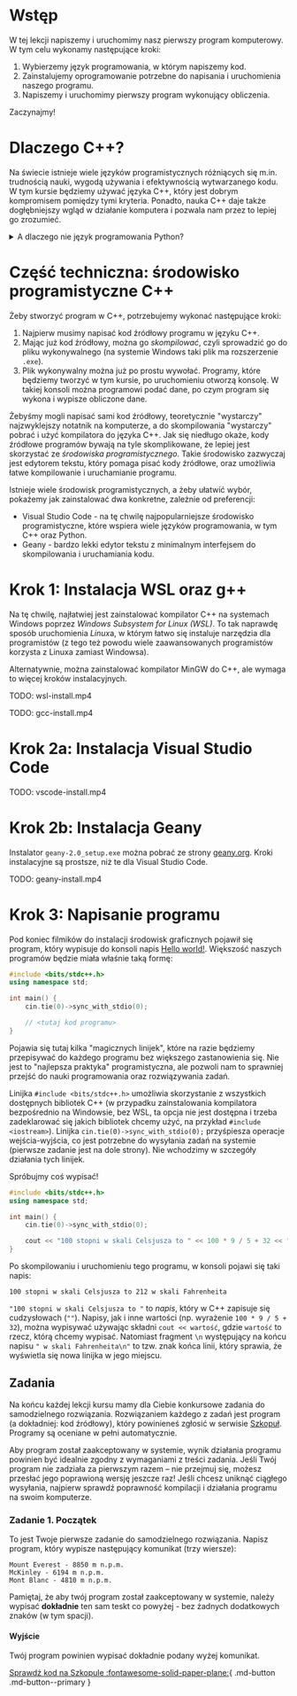 # Wstęp

W tej lekcji napiszemy i uruchomimy nasz pierwszy program komputerowy.
W tym celu wykonamy następujące kroki:

1. Wybierzemy język programowania, w którym napiszemy kod.
2. Zainstalujemy oprogramowanie potrzebne do napisania i uruchomienia naszego programu.
3. Napiszemy i uruchomimy pierwszy program wykonujący obliczenia.

Zaczynajmy!

# Dlaczego C++?

Na świecie istnieje wiele języków programistycznych różniących się m.in. trudnością nauki, wygodą używania i efektywnością wytwarzanego kodu.
W tym kursie będziemy używać języka C++, który jest dobrym kompromisem pomiędzy tymi kryteria.
Ponadto, nauka C++ daje także dogłębniejszy wgląd w działanie komputera i pozwala nam przez to lepiej go zrozumieć.


<details>
<summary>
A dlaczego nie język programowania Python?
</summary>

Język Python jest łatwiejszy do nauki niż C++, ale programy napisane w języku Python są na ogół wolniejsze i trudniej zrozumieć jak one dokładniej działają na komputerze.
Do nauki do matury zaleca się nauczyć się albo języka Python (prostszy do nauki), albo języka C++ (szybki, dokładniej się rozumie jak działają programy).
Do zawodów programistycznych (takich jak Olimpiada Informatyczna lub Olimpiada Informatyczna Juniorów) zaleca się użycie C++, ponieważ programy napisane w języku Python mogą być za wolne.
Istnieją też inne języki programowania, na przykład Java, ale zazwyczaj nie dorównują językom C++ oraz Python w aspektach prędkości lub początkowej nauki.

</details>

# Część techniczna: środowisko programistyczne C++

Żeby stworzyć program w C++, potrzebujemy wykonać następujące kroki:

1. Najpierw musimy napisać kod źródłowy programu w języku C++.
2. Mając już kod źródłowy, można go *skompilować*, czyli sprowadzić go do pliku wykonywalnego (na systemie Windows taki plik ma rozszerzenie `.exe`).
3. Plik wykonywalny można już po prostu wywołać.
Programy, które będziemy tworzyć w tym kursie, po uruchomieniu otworzą konsolę.
W takiej konsoli można programowi podać dane, po czym program się wykona i wypisze obliczone dane.

Żebyśmy mogli napisać sami kod źródłowy, teoretycznie "wystarczy" najzwyklejszy notatnik na komputerze, a do skompilowania "wystarczy" pobrać i użyć kompilatora do języka C++.
Jak się niedługo okaże, kody źródłowe programów bywają na tyle skomplikowane, że lepiej jest skorzystać ze *środowiska programistycznego*.
Takie środowisko zazwyczaj jest edytorem tekstu, który pomaga pisać kody źródłowe, oraz umożliwia łatwe kompilowanie i uruchamianie programu.

Istnieje wiele środowisk programistycznych, a żeby ułatwić wybór, pokażemy jak zainstalować dwa konkretne, zależnie od preferencji:

- Visual Studio Code - na tę chwilę najpopularniejsze środowisko programistyczne, które wspiera wiele języków programowania, w tym C++ oraz Python.
- Geany - bardzo lekki edytor tekstu z minimalnym interfejsem do skompilowania i uruchamiania kodu.

# Krok 1: Instalacja WSL oraz g++

Na tę chwilę, najłatwiej jest zainstalować kompilator C++ na systemach Windows poprzez *Windows Subsystem for Linux (WSL)*.
To tak naprawdę sposób uruchomienia *Linux*a, w którym łatwo się instaluje narzędzia dla programistów (z tego też powodu wiele zaawansowanych programistów korzysta z Linuxa zamiast Windowsa).

Alternatywnie, można zainstalować kompilator MinGW do C++, ale wymaga to więcej kroków instalacyjnych.

<!--
TODO
<video width="600" controls>
<source src="path_file.mp4" type="video/mp4">
Twoja przeglądarka nie wspiera odtwarzania filmów.
</video>
-->

TODO: wsl-install.mp4

TODO: gcc-install.mp4


# Krok 2a: Instalacja Visual Studio Code

TODO: vscode-install.mp4

# Krok 2b: Instalacja Geany

Instalator `geany-2.0_setup.exe` można pobrać ze strony [geany.org](https://www.geany.org/download/releases/).
Kroki instalacyjne są prostsze, niż te dla Visual Studio Code.

TODO: geany-install.mp4

# Krok 3: Napisanie programu

Pod koniec filmików do instalacji środowisk graficznych pojawił się program, który wypisuje do konsoli napis [Hello world!](https://pl.wikipedia.org/wiki/Hello_world).
Większość naszych programów będzie miała właśnie taką formę:
```cpp
#include <bits/stdc++.h>
using namespace std;

int main() {
    cin.tie(0)->sync_with_stdio(0);

    // <tutaj kod programu>
}
```

Pojawia się tutaj kilka "magicznych linijek", które na razie będziemy przepisywać do każdego programu bez większego zastanowienia się.
Nie jest to "najlepsza praktyka" programistyczna, ale pozwoli nam to sprawniej przejść do nauki programowania oraz rozwiązywania zadań.

Linijka `#include <bits/stdc++.h>` umożliwia skorzystanie z wszystkich dostępnych bibliotek C++ (w przypadku zainstalowania kompilatora bezpośrednio na Windowsie, bez WSL, ta opcja nie jest dostępna i trzeba zadeklarować się jakich bibliotek chcemy użyć, na przykład `#include <iostream>`).
Linijka `cin.tie(0)->sync_with_stdio(0);` przyśpiesza operacje wejścia-wyjścia, co jest potrzebne do wysyłania zadań na systemie (pierwsze zadanie jest na dole strony).
Nie wchodzimy w szczegóły działania tych linijek.

Spróbujmy coś wypisać!
```cpp
#include <bits/stdc++.h>
using namespace std;

int main() {
    cin.tie(0)->sync_with_stdio(0);

    cout << "100 stopni w skali Celsjusza to " << 100 * 9 / 5 + 32 << " w skali Fahrenheita\n";
}
```
Po skompilowaniu i uruchomieniu tego programu, w konsoli pojawi się taki napis:
```
100 stopni w skali Celsjusza to 212 w skali Fahrenheita
```

`"100 stopni w skali Celsjusza to "` to _napis_, który w C++ zapisuje się cudzysłowach (`""`).
Napisy, jak i inne wartości (np. wyrażenie `100 * 9 / 5 + 32`), można wypisywać używając składni `cout << wartość`, gdzie `wartość` to rzecz, którą chcemy wypisać.
Natomiast fragment `\n` występujący na końcu napisu `" w skali Fahrenheita\n"` to tzw. znak końca linii, który sprawia, że wyświetla się nowa linijka w jego miejscu.

## Zadania

Na końcu każdej lekcji kursu mamy dla Ciebie konkursowe zadania do samodzielnego rozwiązania.
Rozwiązaniem każdego z zadań jest program (a dokładniej: kod źródłowy), który powinieneś zgłosić w serwisie [Szkopuł](https://szkopul.edu.pl/).
Programy są oceniane w pełni automatycznie.

Aby program został zaakceptowany w systemie, wynik działania programu powinien być idealnie zgodny z wymaganiami z treści zadania.
Jeśli Twój program nie zadziała za pierwszym razem – nie przejmuj się, możesz przesłać jego poprawioną wersję jeszcze raz! Jeśli chcesz uniknąć ciągłego wysyłania, najpierw sprawdź poprawność kompilacji i działania programu na swoim komputerze.

### Zadanie 1. Początek

To jest Twoje pierwsze zadanie do samodzielnego rozwiązania.
Napisz program, który wypisze następujący komunikat (trzy wiersze):

````
Mount Everest - 8850 m n.p.m.
McKinley - 6194 m n.p.m.
Mont Blanc - 4810 m n.p.m.
````

Pamiętaj, że aby twój program został zaakceptowany w systemie, należy wypisać **dokładnie** ten sam teskt co powyżej - bez żadnych dodatkowych znaków (w tym spacji).

#### Wyjście

Twój program powinien wypisać dokładnie podany wyżej komunikat.

[Sprawdź kod na Szkopule :fontawesome-solid-paper-plane:](https://szkopul.edu.pl/problemset/problem/mWDzXfWzEKAg_GshwIYWdbGG/site/?key=statement){ .md-button .md-button--primary }
